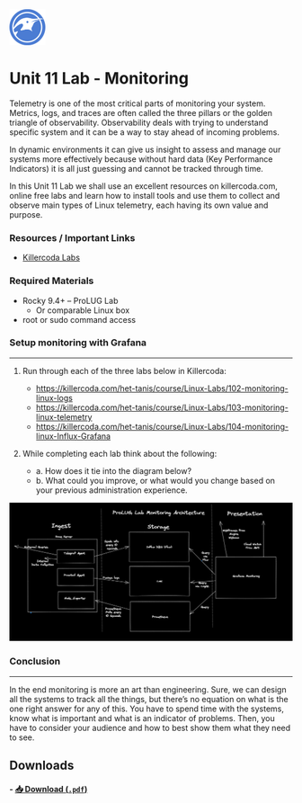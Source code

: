 <div class="flex-container">
        <img src="https://github.com/ProfessionalLinuxUsersGroup/img/blob/main/Assets/Logos/ProLUG_Round_Transparent_LOGO.png?raw=true" width="64" height="64"></img>
    <p>
        <h1>Unit 11 Lab - Monitoring</h1>
    </p>
</div>

Telemetry is one of the most critical parts of monitoring your system. Metrics, logs, and traces
are often called the three pillars or the golden triangle of observability. Observability deals
with trying to understand specific system and it can be a way to stay ahead of incoming problems.

In dynamic environments it can give us insight to assess and manage our systems more effectively
because without hard data (Key Performance Indicators) it is all just guessing and cannot be tracked
through time.

In this Unit 11 Lab we shall use an excellent resources on killercoda.com, online free labs and learn
how to install tools and use them to collect and observe main types of Linux telemetry,
each having its own value and purpose.

### Resources / Important Links

- [Killercoda Labs](https://killercoda.com/learn)

### Required Materials

- Rocky 9.4+ – ProLUG Lab
  - Or comparable Linux box
- root or sudo command access

### Setup monitoring with Grafana

---

1. Run through each of the three labs below in Killercoda:

   - <https://killercoda.com/het-tanis/course/Linux-Labs/102-monitoring-linux-logs>
   - <https://killercoda.com/het-tanis/course/Linux-Labs/103-monitoring-linux-telemetry>
   - <https://killercoda.com/het-tanis/course/Linux-Labs/104-monitoring-linux-Influx-Grafana>

2. While completing each lab think about the following:

   - a. How does it tie into the diagram below?
   - b. What could you improve, or what would you change based on your previous administration experience.

![Lab Monitoring Diagram](https://github.com/ProfessionalLinuxUsersGroup/img/blob/main/Assets/Dia/lma.png)

### Conclusion

---

In the end monitoring is more an art than engineering. Sure, we can design all the systems to track all
the things, but there’s no equation on what is the one right answer for any of this. You have to spend
time with the systems, know what is important and what is an indicator of problems. Then, you have to
consider your audience and how to best show them what they need to see.

## Downloads

#### - <a href="./assets/downloads/u11/u11_lab.pdf" target="_blank" download>📥 Download (`.pdf`)</a>
